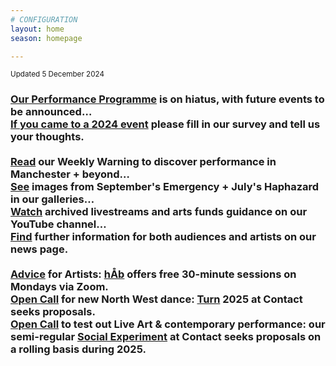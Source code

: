 ```yaml
---
# CONFIGURATION
layout: home
season: homepage

---
```

<small>Updated 5 December 2024</small>        
### [Our Performance Programme](/current/2024) is on hiatus, with future events to be announced…<br><a href="https://www.illuminate-data.org.uk/survey/qvprln" target="_blank">If you came to a 2024 event</a> please fill in our survey and tell us your thoughts.<br><br><a href="https://wordofwarning.posthaven.com" target="_blank">Read</a> our Weekly Warning to discover performance in Manchester + beyond…<br>[See](/galleries) images from September's Emergency + July's Haphazard in our galleries…<br><a href="https://youtube.com/@warnmcr" target="_blank">Watch</a> archived livestreams and arts funds guidance on our YouTube channel…<br>[Find](/news) further information for both audiences and artists on our news page.<br><br>[Advice](/hab/advice) for Artists: [hÅb](/hab) offers free 30-minute sessions on Mondays via Zoom.<br><a href="https://turnmcr.posthaven.com" target="_blank">Open Call</a> for new North West dance: [Turn](/hab/turn) 2025 at Contact seeks proposals.<br><a href="https://socialexperiment.posthaven.com" target="_blank">Open Call</a> to test out Live Art & contemporary performance: our semi-regular [Social Experiment](/socialexperiment) at Contact seeks proposals on a rolling basis during 2025.

